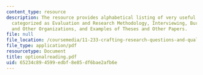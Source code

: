 ```yaml
---
content_type: resource
description: The resource provides alphabetical listing of very useful optional readings
  categorized as Evaluation and Research Methodology, Interviewing, Bureaucracies
  and Other Organizations, and Examples of Theses and Other Papers.
file: null
file_location: /coursemedia/11-233-crafting-research-questions-and-qualitative-methodology-fall-2005/65234c894599edbf8e85df6bae2afb6e_optionalreading.pdf
file_type: application/pdf
resourcetype: Document
title: optionalreading.pdf
uid: 65234c89-4599-edbf-8e85-df6bae2afb6e
---
```


